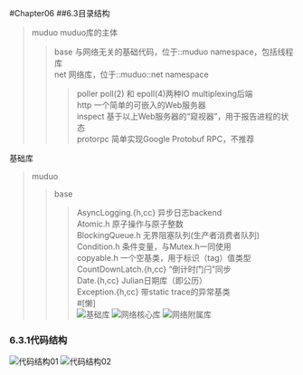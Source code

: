 #Chapter06
##6.3目录结构
>muduo        muduo库的主体
>>base        与网络无关的基础代码，位于::muduo namespace，包括线程库   
>>net         网络库，位于::muduo::net namespace
>>>poller     poll(2) 和 epoll(4)两种IO multiplexing后端   
>>>http       一个简单的可嵌入的Web服务器   
>>>inspect    基于以上Web服务器的“窥视器”，用于报告进程的状态   
>>>protorpc   简单实现Google Protobuf RPC，不推荐

基础库
>muduo
>>base
>>>AsyncLogging.{h,cc} 异步日志backend     
>>>Atomic.h 原子操作与原子整数   
>>>BlockingQueue.h 无界阻塞队列(生产者消费者队列)   
>>>Condition.h 条件变量，与Mutex.h一同使用     
>>>copyable.h 一个空基类，用于标识（tag）值类型   
>>>CountDownLatch.{h,cc} “倒计时门闩”同步   
>>>Date.{h,cc} Julian日期库（即公历）   
>>>Exception.{h,cc} 带static trace的异常基类   
#[懒]  
![基础库](http://www.baidu.com/img/bdlogo.gif "基础库")
![网络核心库](http://www.baidu.com/img/bdlogo.gif "网络核心库")
![网络附属库](http://www.baidu.com/img/bdlogo.gif "网络附属库")
### 6.3.1代码结构
![代码结构01](http://www.baidu.com/img/bdlogo.gif "代码结构01")
![代码结构02](http://www.baidu.com/img/bdlogo.gif "代码结构02")